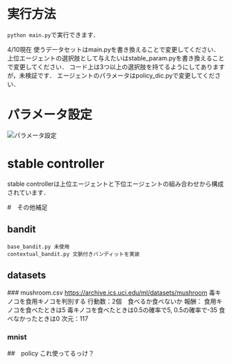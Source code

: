# 実行方法

`python main.py`で実行できます．

4/10現在
使うデータセットはmain.pyを書き換えることで変更してください．
上位エージェントの選択肢として与えたいはstable_param.pyを書き換えることで変更してください．
コード上は3つ以上の選択肢を持てるようにしてありますが，未検証です．
エージェントのパラメータはpolicy_dic.pyで変更してください．

# パラメータ設定
![パラメータ設定](/img/prm.png)

# stable controller
stable controllerは上位エージェントと下位エージェントの組み合わせから構成されています．

#　その他補足
## bandit
    base_bandit.py 未使用
    contextual_bandit.py 文脈付きバンディットを実装

## datasets
### mushroom.csv 
https://archive.ics.uci.edu/ml/datasets/mushroom
毒キノコを食用キノコを判別する
行動数：2個　食べるか食べないか
報酬：
食用キノコを食べたときは5
毒キノコを食べたときは0.5の確率で5, 0.5の確率で-35
食べなかったときは0
次元：117

### mnist


##　policy
    これ使ってるっけ？
